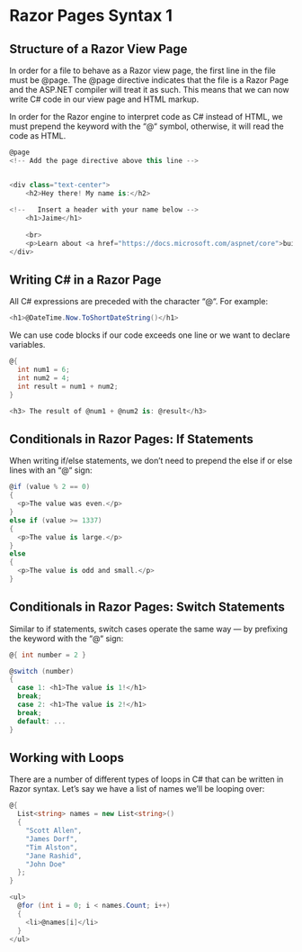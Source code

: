 # Razor Pages Syntax 1

## Structure of a Razor View Page
In order for a file to behave as a Razor view page, the first line in the file must be @page. The @page directive indicates that the file is a Razor Page and the ASP.NET compiler will treat it as such. This means that we can now write C# code in our view page and HTML markup.

In order for the Razor engine to interpret code as C# instead of HTML, we must prepend the keyword with the “@“ symbol, otherwise, it will read the code as HTML.

```c#
@page
<!-- Add the page directive above this line -->


<div class="text-center">
    <h2>Hey there! My name is:</h2>
  
<!--   Insert a header with your name below -->
    <h1>Jaime</h1>
  
    <br>
    <p>Learn about <a href="https://docs.microsoft.com/aspnet/core">building Web apps with ASP.NET Core</a>.</p>
</div>
```

## Writing C# in a Razor Page
All C# expressions are preceded with the character “@“. For example:
```c#
<h1>@DateTime.Now.ToShortDateString()</h1>
```
We can use code blocks if our code exceeds one line or we want to declare variables.
```c#
@{
  int num1 = 6;
  int num2 = 4;
  int result = num1 + num2;
}

<h3> The result of @num1 + @num2 is: @result</h3>
```
## Conditionals in Razor Pages: If Statements
When writing if/else statements, we don’t need to prepend the else if or else lines with an “@“ sign:
```c#
@if (value % 2 == 0)
{
  <p>The value was even.</p>
}
else if (value >= 1337)
{
  <p>The value is large.</p>
}
else
{
  <p>The value is odd and small.</p>
}
```
## Conditionals in Razor Pages: Switch Statements
Similar to if statements, switch cases operate the same way — by prefixing the keyword with the “@“ sign:
```c#
@{ int number = 2 }

@switch (number)
{
  case 1: <h1>The value is 1!</h1>
  break;
  case 2: <h1>The value is 2!</h1>
  break;
  default: ...
}

```
## Working with Loops
There are a number of different types of loops in C# that can be written in Razor syntax. Let’s say we have a list of names we’ll be looping over:
```c#
@{
  List<string> names = new List<string>()
  {
    "Scott Allen",
    "James Dorf",
    "Tim Alston",
    "Jane Rashid",
    "John Doe"
  };
}

<ul>
  @for (int i = 0; i < names.Count; i++)
  {
    <li>@names[i]</li>
  }
</ul>
```
